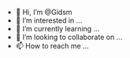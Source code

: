 - 👋 Hi, I’m @Gidsm
- 👀 I’m interested in ...
- 🌱 I’m currently learning ...
- 💞️ I’m looking to collaborate on ...
- 📫 How to reach me ...

<!---
Gidsm/Gidsm is a ✨ special ✨ repository because its `README.md` (this file) appears on your GitHub profile.
You can click the Preview link to take a look at your changes.
--->

